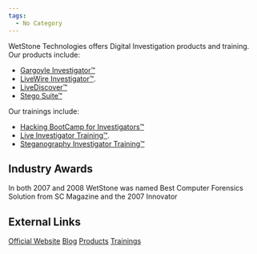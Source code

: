 ```yaml
---
tags:
  - No Category
---
```

WetStone Technologies offers Digital Investigation products and
training. Our products include:

- [Gargoyle Investigator™](gargoyle_investigator.md)
- [LiveWire Investigator™](livewire_investigator.md).
- [LiveDiscover™](livediscover.md)
- [Stego Suite™](stego_suite.md)

Our trainings include:

- [Hacking BootCamp for
  Investigators™](hacking_bootcamp_for_investigators.md)
- [Live Investigator Training™](live_investigator_training.md).
- [Steganography Investigator
  Training™](steganography_investigator_training.md)

## Industry Awards

In both 2007 and 2008 WetStone was named Best Computer Forensics
Solution from SC Magazine and the 2007 Innovator

## External Links

[Official Website](http://www.wetstonetech.com/)
[Blog](http://www.wetstonetech.com/blogs/)
[Products](http://www.wetstonetech.com/forensictools.html/)
[Trainings](http://www.wetstonetech.com/trainings.html/)